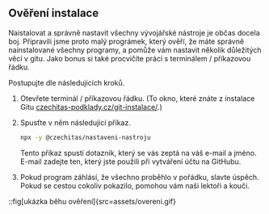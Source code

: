 ## Ověření instalace

Naistalovat a správně nastavit všechny vývojářské nástroje je občas docela boj. Připravili jsme proto malý prográmek, který ověří, že máte správně nainstalované všechny programy, a pomůže vám nastavit několik důležitých věcí v gitu. Jako bonus si také procvičíte práci s terminálem / příkazovou řádku.

Postupujte dle následujicích kroků.

1. Otevřete terminál / příkazovou řádku. (To okno, které znáte z instalace Gitu [czechitas-podklady.cz/git-instalace/](https://czechitas-podklady.cz/git-instalace/).)
1. Spusťte v něm následující příkaz.

   ```sh
   npx -y @czechitas/nastaveni-nastroju
   ```

   Tento příkaz spustí dotazník, který se vás zeptá na váš e-mail a jméno. E-mail zadejte ten, který jste použili při vytváření účtu na GitHubu.

1. Pokud program záhlásí, že všechno proběhlo v pořádku, slavte úspěch. Pokud se cestou cokoliv pokazilo, pomohou vám naši lektoři a kouči.

::fig[ukázka běhu ověření]{src=assets/overeni.gif}
